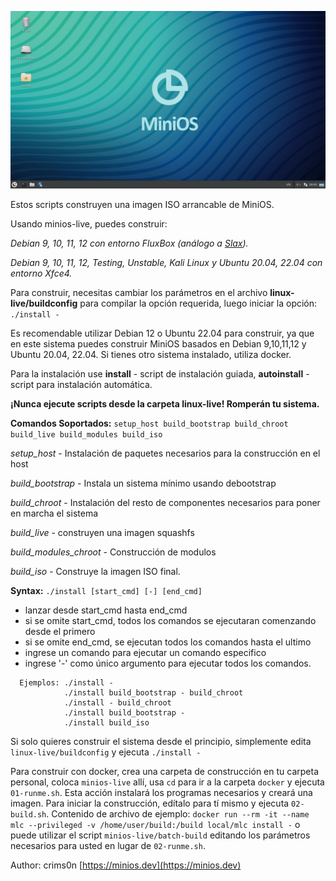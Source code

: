 [![MiniOS](images/minios.png)](https://minios.dev)

Estos scripts construyen una imagen ISO arrancable de MiniOS.

Usando minios-live, puedes construir:

*Debian 9, 10, 11, 12 con entorno FluxBox (análogo a [Slax](https://www.slax.org/)).*

*Debian 9, 10, 11, 12, Testing, Unstable, Kali Linux y Ubuntu 20.04, 22.04 con entorno Xfce4.*

Para construir, necesitas cambiar los parámetros en el archivo **linux-live/buildconfig** para compilar la opción requerida, luego iniciar la opción: `./install -`

Es recomendable utilizar Debian 12 o Ubuntu 22.04 para construir, ya que en este sistema puedes construir MiniOS basados en Debian 9,10,11,12 y Ubuntu 20.04, 22.04. Si tienes otro sistema instalado, utiliza docker.

Para la instalación use **install** \- script de instalación guiada\, **autoinstall** \- script para instalación automática\.

**¡Nunca ejecute scripts desde la carpeta linux-live! Romperán tu sistema.**

**Comandos Soportados:** `setup_host build_bootstrap build_chroot build_live build_modules build_iso`

*setup\_host* \- Instalación de paquetes necesarios para la construcción en el host

*build\_bootstrap* \- Instala un sistema mínimo usando debootstrap

*build\_chroot* \- Instalación del resto de componentes necesarios para poner en marcha el sistema

*build\_live* \- construyen una imagen squashfs

*build\_modules\_chroot* \- Construcción de modulos

*build\_iso* \- Construye la imagen ISO final.

**Syntax:** `./install [start_cmd] [-] [end_cmd]`

* lanzar desde start\_cmd hasta end\_cmd
* si se omite start\_cmd, todos los comandos se ejecutaran comenzando desde el primero
* si se omite end\_cmd, se ejecutan todos los comandos hasta el ultimo
* ingrese un comando para ejecutar un comando especifico
* ingrese '-' como único argumento para ejecutar todos los comandos.

```
  Ejemplos: ./install -
            ./install build_bootstrap - build_chroot
            ./install - build_chroot
            ./install build_bootstrap -
            ./install build_iso
```

Si solo quieres construir el sistema desde el principio, simplemente edita `linux-live/buildconfig` y ejecuta `./install -`

Para construir con docker, crea una carpeta de construcción en tu carpeta personal, coloca `minios-live` allí, usa `cd` para ir a la carpeta `docker` y ejecuta `01-runme.sh`. Esta acción instalará los programas necesarios y creará una imagen. Para iniciar la construcción, edítalo para tí mismo y ejecuta `02-build.sh`. Contenido de archivo de ejemplo:
`docker run --rm -it --name mlc --privileged -v /home/user/build:/build local/mlc install -`
o puede utilizar el script `minios-live/batch-build` editando los parámetros necesarios para usted en lugar de `02-runme.sh`.

Author: crims0n [https://minios.dev](https://minios.dev)
